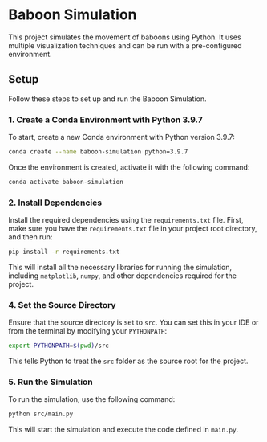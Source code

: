 # Baboon Simulation

This project simulates the movement of baboons using Python. It uses multiple visualization techniques and can be run with a pre-configured environment.

## Setup
Follow these steps to set up and run the Baboon Simulation.

### 1. Create a Conda Environment with Python 3.9.7
To start, create a new Conda environment with Python version 3.9.7:

```bash
conda create --name baboon-simulation python=3.9.7
```

Once the environment is created, activate it with the following command:

```bash
conda activate baboon-simulation
```

### 2. Install Dependencies

Install the required dependencies using the `requirements.txt` file. First, make sure you have the `requirements.txt` file in your project root directory, and then run:

```bash
pip install -r requirements.txt
```

This will install all the necessary libraries for running the simulation, including `matplotlib`, `numpy`, and other dependencies required for the project.

### 4. Set the Source Directory

Ensure that the source directory is set to `src`. You can set this in your IDE or from the terminal by modifying your `PYTHONPATH`:

```bash
export PYTHONPATH=$(pwd)/src
```

This tells Python to treat the `src` folder as the source root for the project.

### 5. Run the Simulation

To run the simulation, use the following command:

```bash
python src/main.py
```

This will start the simulation and execute the code defined in `main.py`.
